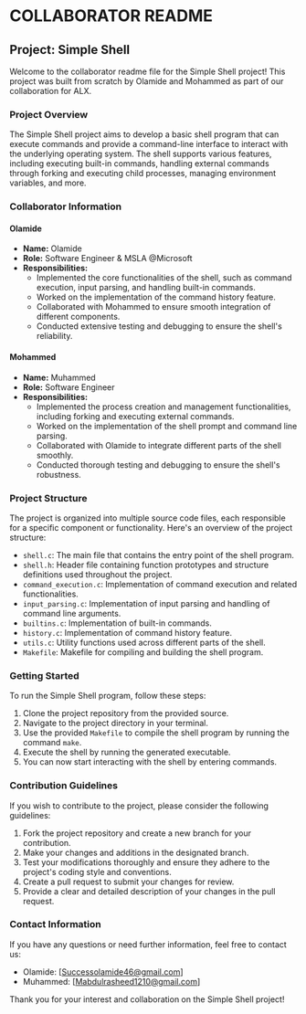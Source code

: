 # COLLABORATOR README

## Project: Simple Shell

Welcome to the collaborator readme file for the Simple Shell project! This project was built from scratch by Olamide and Mohammed as part of our collaboration for ALX.

### Project Overview

The Simple Shell project aims to develop a basic shell program that can execute commands and provide a command-line interface to interact with the underlying operating system. The shell supports various features, including executing built-in commands, handling external commands through forking and executing child processes, managing environment variables, and more.

### Collaborator Information

#### Olamide

- **Name:** Olamide
- **Role:** Software Engineer & MSLA @Microsoft
- **Responsibilities:**
  - Implemented the core functionalities of the shell, such as command execution, input parsing, and handling built-in commands.
  - Worked on the implementation of the command history feature.
  - Collaborated with Mohammed to ensure smooth integration of different components.
  - Conducted extensive testing and debugging to ensure the shell's reliability.

#### Mohammed

- **Name:** Muhammed
- **Role:** Software Engineer
- **Responsibilities:**
  - Implemented the process creation and management functionalities, including forking and executing external commands.
  - Worked on the implementation of the shell prompt and command line parsing.
  - Collaborated with Olamide to integrate different parts of the shell smoothly.
  - Conducted thorough testing and debugging to ensure the shell's robustness.

### Project Structure

The project is organized into multiple source code files, each responsible for a specific component or functionality. Here's an overview of the project structure:

- `shell.c`: The main file that contains the entry point of the shell program.
- `shell.h`: Header file containing function prototypes and structure definitions used throughout the project.
- `command_execution.c`: Implementation of command execution and related functionalities.
- `input_parsing.c`: Implementation of input parsing and handling of command line arguments.
- `builtins.c`: Implementation of built-in commands.
- `history.c`: Implementation of command history feature.
- `utils.c`: Utility functions used across different parts of the shell.
- `Makefile`: Makefile for compiling and building the shell program.

### Getting Started

To run the Simple Shell program, follow these steps:

1. Clone the project repository from the provided source.
2. Navigate to the project directory in your terminal.
3. Use the provided `Makefile` to compile the shell program by running the command `make`.
4. Execute the shell by running the generated executable.
5. You can now start interacting with the shell by entering commands.

### Contribution Guidelines

If you wish to contribute to the project, please consider the following guidelines:

1. Fork the project repository and create a new branch for your contribution.
2. Make your changes and additions in the designated branch.
3. Test your modifications thoroughly and ensure they adhere to the project's coding style and conventions.
4. Create a pull request to submit your changes for review.
5. Provide a clear and detailed description of your changes in the pull request.

### Contact Information

If you have any questions or need further information, feel free to contact us:

- Olamide: [Successolamide46@gmail.com]
- Muhammed: [Mabdulrasheed1210@gmail.com]

Thank you for your interest and collaboration on the Simple Shell project!
